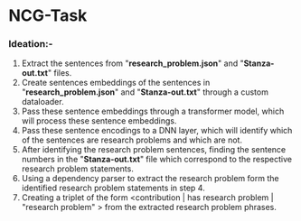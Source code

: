 # NCG-Task
### Ideation:- 
1. Extract the sentences from "**research_problem.json**" and "**Stanza-out.txt**" files.
2. Create sentences embeddings of the sentences in "**research_problem.json**" and "**Stanza-out.txt**" through a custom dataloader.
3. Pass these sentence embeddings through a transformer model, which will process these sentence embeddings.
4. Pass these sentence encodings to a DNN layer, which will identify which of the sentences are research problems and which are not.
5. After identifying the research problem sentences, finding the sentence numbers in the "**Stanza-out.txt**" file which correspond to the respective research problem statements.
6. Using a dependency parser to extract the research problem form the identified research problem statements in step 4.
7. Creating a triplet of the form <contribution | has research problem | "research problem" > from the extracted research problem phrases.

